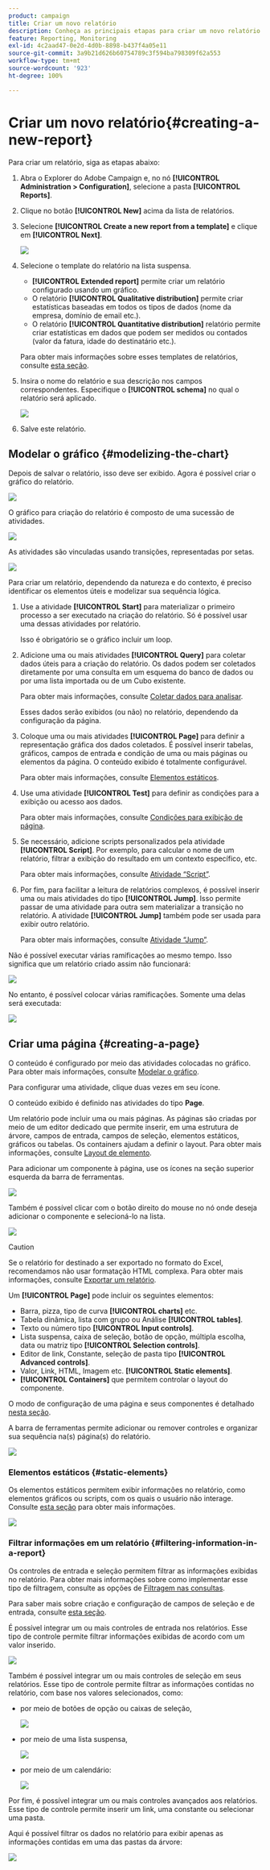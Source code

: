 ```yaml
---
product: campaign
title: Criar um novo relatório
description: Conheça as principais etapas para criar um novo relatório
feature: Reporting, Monitoring
exl-id: 4c2aad47-0e2d-4d0b-8898-b437f4a05e11
source-git-commit: 3a9b21d626b60754789c3f594ba798309f62a553
workflow-type: tm+mt
source-wordcount: '923'
ht-degree: 100%

---
```


# Criar um novo relatório{#creating-a-new-report}



Para criar um relatório, siga as etapas abaixo:

1. Abra o Explorer do Adobe Campaign e, no nó **[!UICONTROL Administration > Configuration]**, selecione a pasta **[!UICONTROL Reports]**.
1. Clique no botão **[!UICONTROL New]** acima da lista de relatórios.
1. Selecione **[!UICONTROL Create a new report from a template]** e clique em **[!UICONTROL Next]**.

   ![](assets/s_ncs_advuser_report_wizard_new_01.png)

1. Selecione o template do relatório na lista suspensa.

   * **[!UICONTROL Extended report]** permite criar um relatório configurado usando um gráfico.
   * O relatório **[!UICONTROL Qualitative distribution]** permite criar estatísticas baseadas em todos os tipos de dados (nome da empresa, domínio de email etc.).
   * O relatório **[!UICONTROL Quantitative distribution]** relatório permite criar estatísticas em dados que podem ser medidos ou contados (valor da fatura, idade do destinatário etc.).

   Para obter mais informações sobre esses templates de relatórios, consulte [esta seção](../../reporting/using/about-descriptive-analysis.md).

1. Insira o nome do relatório e sua descrição nos campos correspondentes. Especifique o **[!UICONTROL schema]** no qual o relatório será aplicado.

   ![](assets/s_ncs_advuser_report_wizard_020.png)

1. Salve este relatório.

## Modelar o gráfico {#modelizing-the-chart}

Depois de salvar o relatório, isso deve ser exibido. Agora é possível criar o gráfico do relatório.

![](assets/s_ncs_user_report_wizard_021.png)

O gráfico para criação do relatório é composto de uma sucessão de atividades.

![](assets/s_ncs_advuser_report_wizard_031.png)

As atividades são vinculadas usando transições, representadas por setas.

![](assets/s_ncs_advuser_report_wizard_032.png)

Para criar um relatório, dependendo da natureza e do contexto, é preciso identificar os elementos úteis e modelizar sua sequência lógica.

1. Use a atividade **[!UICONTROL Start]** para materializar o primeiro processo a ser executado na criação do relatório. Só é possível usar uma dessas atividades por relatório.

   Isso é obrigatório se o gráfico incluir um loop.

1. Adicione uma ou mais atividades **[!UICONTROL Query]** para coletar dados úteis para a criação do relatório. Os dados podem ser coletados diretamente por uma consulta em um esquema do banco de dados ou por uma lista importada ou de um Cubo existente.

   Para obter mais informações, consulte [Coletar dados para analisar](../../reporting/using/collecting-data-to-analyze.md).

   Esses dados serão exibidos (ou não) no relatório, dependendo da configuração da página.

1. Coloque uma ou mais atividades **[!UICONTROL Page]** para definir a representação gráfica dos dados coletados. É possível inserir tabelas, gráficos, campos de entrada e condição de uma ou mais páginas ou elementos da página. O conteúdo exibido é totalmente configurável.

   Para obter mais informações, consulte [Elementos estáticos](#static-elements).

1. Use uma atividade **[!UICONTROL Test]** para definir as condições para a exibição ou acesso aos dados.

   Para obter mais informações, consulte [Condições para exibição de página](../../reporting/using/defining-a-conditional-content.md#conditioning-page-display).

1. Se necessário, adicione scripts personalizados pela atividade **[!UICONTROL Script]**. Por exemplo, para calcular o nome de um relatório, filtrar a exibição do resultado em um contexto específico, etc.

   Para obter mais informações, consulte [Atividade “Script”](../../reporting/using/advanced-functionalities.md#script-activity).

1. Por fim, para facilitar a leitura de relatórios complexos, é possível inserir uma ou mais atividades do tipo **[!UICONTROL Jump]**. Isso permite passar de uma atividade para outra sem materializar a transição no relatório. A atividade **[!UICONTROL Jump]** também pode ser usada para exibir outro relatório.

   Para obter mais informações, consulte [Atividade “Jump”](../../reporting/using/advanced-functionalities.md#jump-activity).

Não é possível executar várias ramificações ao mesmo tempo. Isso significa que um relatório criado assim não funcionará:

![](assets/reporting_graph_sample_ko.png)

No entanto, é possível colocar várias ramificações. Somente uma delas será executada:

![](assets/reporting_graph_sample_ok.png)

## Criar uma página {#creating-a-page}

O conteúdo é configurado por meio das atividades colocadas no gráfico. Para obter mais informações, consulte [Modelar o gráfico](#modelizing-the-chart).

Para configurar uma atividade, clique duas vezes em seu ícone.

O conteúdo exibido é definido nas atividades do tipo **Page**.

Um relatório pode incluir uma ou mais páginas. As páginas são criadas por meio de um editor dedicado que permite inserir, em uma estrutura de árvore, campos de entrada, campos de seleção, elementos estáticos, gráficos ou tabelas. Os containers ajudam a definir o layout. Para obter mais informações, consulte [Layout de elemento](../../reporting/using/element-layout.md).

Para adicionar um componente à página, use os ícones na seção superior esquerda da barra de ferramentas.

![](assets/reporting_add_component_in_page.png)

Também é possível clicar com o botão direito do mouse no nó onde deseja adicionar o componente e selecioná-lo na lista.

![](assets/s_ncs_advuser_report_wizard_09.png)

>[!CAUTION]
>
>Se o relatório for destinado a ser exportado no formato do Excel, recomendamos não usar formatação HTML complexa. Para obter mais informações, consulte [Exportar um relatório](../../reporting/using/actions-on-reports.md#exporting-a-report).

Um **[!UICONTROL Page]** pode incluir os seguintes elementos:

* Barra, pizza, tipo de curva **[!UICONTROL charts]** etc.
* Tabela dinâmica, lista com grupo ou Análise **[!UICONTROL tables]**.
* Texto ou número tipo **[!UICONTROL Input controls]**.
* Lista suspensa, caixa de seleção, botão de opção, múltipla escolha, data ou matriz tipo **[!UICONTROL Selection controls]**.
* Editor de link, Constante, seleção de pasta tipo **[!UICONTROL Advanced controls]**.
* Valor, Link, HTML, Imagem etc. **[!UICONTROL Static elements]**.
* **[!UICONTROL Containers]** que permitem controlar o layout do componente.

O modo de configuração de uma página e seus componentes é detalhado [nesta seção](../../web/using/about-web-forms.md).

A barra de ferramentas permite adicionar ou remover controles e organizar sua sequência na(s) página(s) do relatório.

![](assets/s_ncs_advuser_report_wizard_08.png)

### Elementos estáticos {#static-elements}

Os elementos estáticos permitem exibir informações no relatório, como elementos gráficos ou scripts, com os quais o usuário não interage. Consulte [esta seção](../../web/using/static-elements-in-a-web-form.md#inserting-html-content) para obter mais informações.

![](assets/s_advuser_report_page_activity_03.png)

### Filtrar informações em um relatório {#filtering-information-in-a-report}

Os controles de entrada e seleção permitem filtrar as informações exibidas no relatório. Para obter mais informações sobre como implementar esse tipo de filtragem, consulte as opções de [Filtragem nas consultas](../../reporting/using/collecting-data-to-analyze.md#filtering-options-in-the-queries).

Para saber mais sobre criação e configuração de campos de seleção e de entrada, consulte [esta seção](../../web/using/about-web-forms.md).

É possível integrar um ou mais controles de entrada nos relatórios. Esse tipo de controle permite filtrar informações exibidas de acordo com um valor inserido.

![](assets/reporting_control_text.png)

Também é possível integrar um ou mais controles de seleção em seus relatórios. Esse tipo de controle permite filtrar as informações contidas no relatório, com base nos valores selecionados, como:

* por meio de botões de opção ou caixas de seleção,

  ![](assets/reporting_radio_buttons.png)

* por meio de uma lista suspensa,

  ![](assets/reporting_control_list.png)

* por meio de um calendário:

  ![](assets/reporting_control_date.png)

Por fim, é possível integrar um ou mais controles avançados aos relatórios. Esse tipo de controle permite inserir um link, uma constante ou selecionar uma pasta.

Aqui é possível filtrar os dados no relatório para exibir apenas as informações contidas em uma das pastas da árvore:

![](assets/reporting_control_folder.png)
